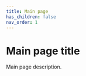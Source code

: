 ```yaml
---
title: Main page
has_children: false
nav_order: 1
---
```


# Main page title

Main page description.
